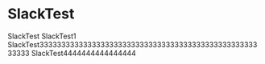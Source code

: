 # SlackTest
SlackTest
SlackTest1
SlackTest3333333333333333333333333333333333333333333333333333333
SlackTest4444444444444444
